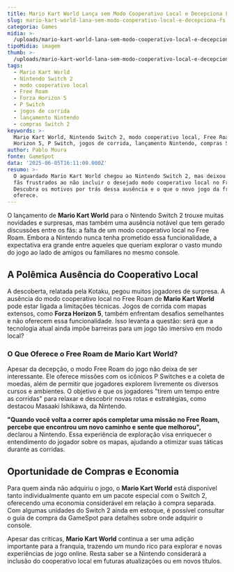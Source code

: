 ```yaml
---
title: Mario Kart World Lança sem Modo Cooperativo Local e Decepciona Fãs
slug: mario-kart-world-lana-sem-modo-cooperativo-local-e-decepciona-fs
categoria: Games
midia: >-
  /uploads/mario-kart-world-lana-sem-modo-cooperativo-local-e-decepciona-fs-thumb.jpeg
tipoMidia: imagem
thumb: >-
  /uploads/mario-kart-world-lana-sem-modo-cooperativo-local-e-decepciona-fs-thumb.jpeg
tags:
  - Mario Kart World
  - Nintendo Switch 2
  - modo cooperativo local
  - Free Roam
  - Forza Horizon 5
  - P Switch
  - jogos de corrida
  - lançamento Nintendo
  - compras Switch 2
keywords: >-
  Mario Kart World, Nintendo Switch 2, modo cooperativo local, Free Roam, Forza
  Horizon 5, P Switch, jogos de corrida, lançamento Nintendo, compras Switch 2
author: Pablo Moura
fonte: GameSpot
data: '2025-06-05T16:11:00.000Z'
resumo: >-
  O aguardado Mario Kart World chegou ao Nintendo Switch 2, mas deixou muitos
  fãs frustrados ao não incluir o desejado modo cooperativo local no Free Roam.
  Descubra os motivos por trás dessa ausência e o que o novo jogo da franquia
  oferece.
---
```


O lançamento de **Mario Kart World** para o Nintendo Switch 2 trouxe muitas novidades e surpresas, mas também uma ausência notável que tem gerado discussões entre os fãs: a falta de um modo cooperativo local no Free Roam. Embora a Nintendo nunca tenha prometido essa funcionalidade, a expectativa era grande entre aqueles que queriam explorar o vasto mundo do jogo ao lado de amigos ou familiares no mesmo console.

## A Polêmica Ausência do Cooperativo Local

A descoberta, relatada pela Kotaku, pegou muitos jogadores de surpresa. A ausência do modo cooperativo local no Free Roam de **Mario Kart World** pode estar ligada a limitações técnicas. Jogos de corrida com mapas extensos, como **Forza Horizon 5**, também enfrentam desafios semelhantes e não oferecem essa funcionalidade. Isso levanta a questão: será que a tecnologia atual ainda impõe barreiras para um jogo tão imersivo em modo local?

### O Que Oferece o Free Roam de Mario Kart World?

Apesar da decepção, o modo Free Roam do jogo não deixa de ser interessante. Ele oferece missões com os icônicos P Switches e a coleta de moedas, além de permitir que jogadores explorem livremente os diversos cursos e ambientes. O objetivo é que os jogadores "tirem um tempo entre as corridas" para relaxar e descobrir novas rotas e estratégias, como destacou Masaaki Ishikawa, da Nintendo.

**"Quando você volta a correr após completar uma missão no Free Roam, percebe que encontrou um novo caminho e sente que melhorou",** declarou a Nintendo. Essa experiência de exploração visa enriquecer o entendimento do jogador sobre os mapas, ajudando a otimizar suas táticas durante as corridas.

## Oportunidade de Compras e Economia

Para quem ainda não adquiriu o jogo, o **Mario Kart World** está disponível tanto individualmente quanto em um pacote especial com o Switch 2, oferecendo uma economia considerável em relação à compra separada. Com algumas unidades do Switch 2 ainda em estoque, é possível consultar o guia de compra da GameSpot para detalhes sobre onde adquirir o console.

Apesar das críticas, **Mario Kart World** continua a ser uma adição importante para a franquia, trazendo um mundo rico para explorar e novas experiências de jogo online. Resta saber se a Nintendo considerará a inclusão do cooperativo local em futuras atualizações ou em novos títulos.

